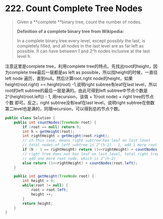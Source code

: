 # 222. Count Complete Tree Nodes

> Given a **complete **binary tree, count the number of nodes.
>
> **Definition of a complete binary tree from Wikipedia:**
>
> In a complete binary tree every level, except possibly the last, is completely filled, and all nodes in the last level are as far left as possible. It can have between 1 and 2^h nodes inclusive at the last level h.



注意这里是complete tree，利用complete tree的特点。先找出root的height，因为complete tree最后一层都是as left as possible，所以找height的时候，一直往left node 遍历，直到null。然后计算root.right node的height，如果height\(root.right\) == height\(root\) -1,说明right subtree有leaf在last level，所以root的left subtree的最后一层是满的。由此可得到left subtree中节点个数是 2^\(height\(root.left\)\) - 1, 用recursion，该值 + 1\(root node\) + right tree的节点个数 即可。反之，right subtree没有leaf在last level，说明right subtree在倒数第二level也是满的，同理recursion，可以得到总的节点个数。



```java
public class Solution {
    public int countNodes(TreeNode root) {
        if (root == null) return 0;
        int h = getHeight(root);
        int rightHeight = getHeight(root.right);
        // in this case, means right subtree has leaf on last level
        // total nodes of left subtree is 2^(h-1) - 1, add 1 more root node, which is 2^(h-1)
        if (h - 1 == rightHeight) return (1<<rightHeight) + countNodes(root.right);
        // right tree does not has leaf on last level, total right tree nodes is 2^(h-2) - 1
        // add one more root node, which is 2^(h-2)
        else return (1<<rightHeight) + countNodes(root.left);
    }

    public int getHeight(TreeNode root) {
        int height = 0;
        while(root != null) {
            root = root.left;
            height ++;
        }
        return height;
    }
}
```



